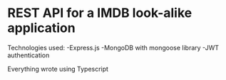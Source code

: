 # REST API for a IMDB look-alike application

Technologies used:
-Express.js
-MongoDB with mongoose library
-JWT authentication

Everything wrote using Typescript
